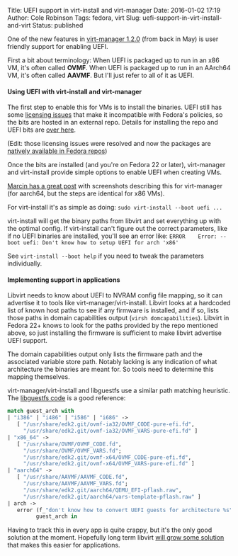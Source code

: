 Title: UEFI support in virt-install and virt-manager
Date: 2016-01-02 17:19
Author: Cole Robinson
Tags: fedora, virt
Slug: uefi-support-in-virt-install-and-virt
Status: published

One of the new features in [virt-manager 1.2.0](https://blog.wikichoon.com/2015/05/virt-manager-120-released.html) (from back in May) is user friendly support for enabling UEFI.

First a bit about terminology: When UEFI is packaged up to run in an x86 VM, it's often called **OVMF**. When UEFI is packaged up to run in an AArch64 VM, it's often called **AAVMF**. But I'll just refer to all of it as UEFI.


#### Using UEFI with virt-install and virt-manager

The first step to enable this for VMs is to install the binaries. UEFI still has some [licensing issues](https://fedoraproject.org/wiki/Using_UEFI_with_QEMU#EDK2_Licensing_Issues) that make it incompatible with Fedora's policies, so the bits are hosted in an external repo. Details for installing the repo and UEFI bits are [over here](https://fedoraproject.org/wiki/Using_UEFI_with_QEMU#Firmware_installation).

(Edit: those licensing issues were resolved and now the packages are [natively available in Fedora repos](http://localhost:8000/2016/06/uefi-virt-support-now-in-official.html))

Once the bits are installed (and you're on Fedora 22 or later), virt-manager and virt-install provide simple options to enable UEFI when creating VMs.

[Marcin has a great post](https://marcin.juszkiewicz.com.pl/2015/04/17/running-vms-on-fedoraaarch64/) with screenshots describing this for virt-manager (for aarch64, but the steps are identical for x86 VMs).

For virt-install it's as simple as doing: `sudo virt-install --boot uefi ...`

virt-install will get the binary paths from libvirt and set everything up with the optimal config. If virt-install can't figure out the correct parameters, like if no UEFI binaries are installed, you'll see an error like: `ERROR    Error: --boot uefi: Don't know how to setup UEFI for arch 'x86'`

See `virt-install --boot help` if you need to tweak the parameters individually.


#### Implementing support in applications

Libvirt needs to know about UEFI to NVRAM config file mapping, so it can advertise it to tools like virt-manager/virt-install. Libvirt looks at a hardcoded list of known host paths to see if any firmware is installed, and if so, lists those paths in domain capabilities output (`virsh domcapabilities`). Libvirt in Fedora 22+ knows to look for the paths provided by the repo mentioned above, so just installing the firmware is sufficient to make libvirt advertise UEFI support.

The domain capabilities output only lists the firmware path and the associated variable store path. Notably lacking is any indication of what architecture the binaries are meant for. So tools need to determine this mapping themselves.

virt-manager/virt-install and libguestfs use a similar path matching heuristic. The [libguestfs code](https://github.com/libguestfs/libguestfs/blob/master/v2v/utils.ml#L89) is a good reference:


```ocaml
match guest_arch with
| "i386" | "i486" | "i586" | "i686" ->
   [ "/usr/share/edk2.git/ovmf-ia32/OVMF_CODE-pure-efi.fd",
     "/usr/share/edk2.git/ovmf-ia32/OVMF_VARS-pure-efi.fd" ]
| "x86_64" ->
   [ "/usr/share/OVMF/OVMF_CODE.fd",
     "/usr/share/OVMF/OVMF_VARS.fd";
     "/usr/share/edk2.git/ovmf-x64/OVMF_CODE-pure-efi.fd",
     "/usr/share/edk2.git/ovmf-x64/OVMF_VARS-pure-efi.fd" ]
| "aarch64" ->
   [ "/usr/share/AAVMF/AAVMF_CODE.fd",
     "/usr/share/AAVMF/AAVMF_VARS.fd";
     "/usr/share/edk2.git/aarch64/QEMU_EFI-pflash.raw",
     "/usr/share/edk2.git/aarch64/vars-template-pflash.raw" ]
| arch ->
   error (f_"don't know how to convert UEFI guests for architecture %s")
         guest_arch in
```


Having to track this in every app is quite crappy, but it's the only good solution at the moment. Hopefully long term libvirt [will grow some solution](https://bugzilla.redhat.com/show_bug.cgi?id=1295146) that makes this easier for applications.
